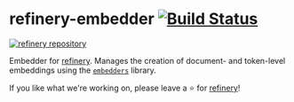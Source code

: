 # refinery-embedder [![Build Status](https://drone.dev.onetask.ai/api/badges/code-kern-ai/refinery-embedder/status.svg)](https://drone.dev.onetask.ai/code-kern-ai/refinery-embedder)
[![refinery repository](https://uploads-ssl.webflow.com/61e47fafb12bd56b40022a49/62c2f30f935f4d37dc864eeb_Kern%20refinery.png)](https://github.com/code-kern-ai/refinery)

Embedder for [refinery](https://github.com/code-kern-ai/refinery). Manages the creation of document- and token-level embeddings using the [`embedders`](https://github.com/code-kern-ai/embedders) library.


If you like what we're working on, please leave a ⭐ for [refinery](https://github.com/code-kern-ai/refinery)!
